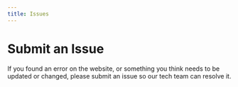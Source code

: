 ```yaml
---
title: Issues
---
```


# Submit an Issue
If you found an error on the website, or something you think needs to be updated or changed, please submit an issue so our tech team can resolve it.

<GithubIssue :owner="$page.github.owner" :repo="$page.github.repo" :auth="$page.github.auth"></GithubIssue>

